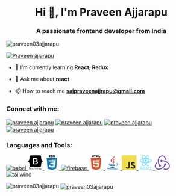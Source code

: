 <h1 align="center">Hi 👋, I'm Praveen Ajjarapu</h1>
<h3 align="center">A passionate frontend developer from India</h3>

<p align="left"> <img src="https://komarev.com/ghpvc/?username=praveen03ajjarapu&label=Profile%20views&color=0e75b6&style=flat" alt="praveen03ajjarapu" /> </p>

<p align="left"> <a href="https://twitter.com/Praveen_ajj" target="blank"><img src="https://img.shields.io/twitter/follow/Praveen_ajj?logo=twitter&style=for-the-badge" alt="Praveen ajjarapu" /></a> </p>

- 🌱 I’m currently learning **React, Redux**

- 💬 Ask me about **react**

- 📫 How to reach me **saipraveenajjrapu@gmail.com**

<h3 align="left">Connect with me:</h3>
<p align="left">
<a href="https://twitter.com/praveen ajjarapu" target="blank"><img align="center" src="https://raw.githubusercontent.com/rahuldkjain/github-profile-readme-generator/master/src/images/icons/Social/twitter.svg" alt="praveen ajjarapu" height="30" width="40" /></a>
<a href="https://linkedin.com/in/praveen ajjarapu" target="blank"><img align="center" src="https://raw.githubusercontent.com/rahuldkjain/github-profile-readme-generator/master/src/images/icons/Social/linked-in-alt.svg" alt="praveen ajjarapu" height="30" width="40" /></a>
<a href="https://fb.com/praveen ajjarapu" target="blank"><img align="center" src="https://raw.githubusercontent.com/rahuldkjain/github-profile-readme-generator/master/src/images/icons/Social/facebook.svg" alt="praveen ajjarapu" height="30" width="40" /></a>
<a href="https://www.leetcode.com/praveen ajjarapu" target="blank"><img align="center" src="https://raw.githubusercontent.com/rahuldkjain/github-profile-readme-generator/master/src/images/icons/Social/leet-code.svg" alt="praveen ajjarapu" height="30" width="40" /></a>
</p>

<h3 align="left">Languages and Tools:</h3>
<p align="left"> <a href="https://babeljs.io/" target="_blank" rel="noreferrer"> <img src="https://www.vectorlogo.zone/logos/babeljs/babeljs-icon.svg" alt="babel" width="40" height="40"/> </a> <a href="https://getbootstrap.com" target="_blank" rel="noreferrer"> <img src="https://raw.githubusercontent.com/devicons/devicon/master/icons/bootstrap/bootstrap-plain-wordmark.svg" alt="bootstrap" width="40" height="40"/> </a> <a href="https://www.w3schools.com/css/" target="_blank" rel="noreferrer"> <img src="https://raw.githubusercontent.com/devicons/devicon/master/icons/css3/css3-original-wordmark.svg" alt="css3" width="40" height="40"/> </a> <a href="https://firebase.google.com/" target="_blank" rel="noreferrer"> <img src="https://www.vectorlogo.zone/logos/firebase/firebase-icon.svg" alt="firebase" width="40" height="40"/> </a> <a href="https://www.w3.org/html/" target="_blank" rel="noreferrer"> <img src="https://raw.githubusercontent.com/devicons/devicon/master/icons/html5/html5-original-wordmark.svg" alt="html5" width="40" height="40"/> </a> <a href="https://www.java.com" target="_blank" rel="noreferrer"> <img src="https://raw.githubusercontent.com/devicons/devicon/master/icons/java/java-original.svg" alt="java" width="40" height="40"/> </a> <a href="https://developer.mozilla.org/en-US/docs/Web/JavaScript" target="_blank" rel="noreferrer"> <img src="https://raw.githubusercontent.com/devicons/devicon/master/icons/javascript/javascript-original.svg" alt="javascript" width="40" height="40"/> </a> <a href="https://reactjs.org/" target="_blank" rel="noreferrer"> <img src="https://raw.githubusercontent.com/devicons/devicon/master/icons/react/react-original-wordmark.svg" alt="react" width="40" height="40"/> </a> <a href="https://redux.js.org" target="_blank" rel="noreferrer"> <img src="https://raw.githubusercontent.com/devicons/devicon/master/icons/redux/redux-original.svg" alt="redux" width="40" height="40"/> </a> <a href="https://tailwindcss.com/" target="_blank" rel="noreferrer"> <img src="https://www.vectorlogo.zone/logos/tailwindcss/tailwindcss-icon.svg" alt="tailwind" width="40" height="40"/> </a> </p>

<p><img align="left" src="https://github-readme-stats.vercel.app/api/top-langs?username=praveen03ajjarapu&show_icons=true&locale=en&layout=compact" alt="praveen03ajjarapu" /></p>

<p>&nbsp;<img align="center" src="https://github-readme-stats.vercel.app/api?username=praveen03ajjarapu&show_icons=true&locale=en" alt="praveen03ajjarapu" /></p>
